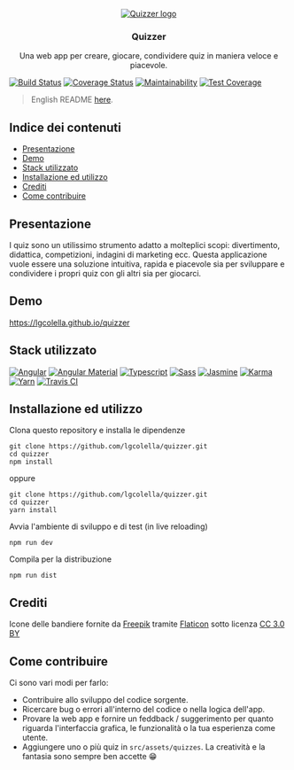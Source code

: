 <p align="center">
    <a href="https://lgcolella.github.io/quizzer/">
        <img src="https://github.com/lgcolella/quizzer/raw/master/repository/img/96x96/logo.png" alt="Quizzer logo">
    </a>
    <h3 align="center">Quizzer</h3>
    <p align="center">Una web app per creare, giocare, condividere quiz in maniera veloce e piacevole.</p> 
</p>

[![Build Status](https://travis-ci.org/lgcolella/quizzer.svg?branch=master)](https://travis-ci.org/lgcolella/quizzer)
[![Coverage Status](https://coveralls.io/repos/github/lgcolella/quizzer/badge.svg?branch=master)](https://coveralls.io/github/lgcolella/quizzer?branch=master)
[![Maintainability](https://api.codeclimate.com/v1/badges/b40849797d2549452496/maintainability)](https://codeclimate.com/github/lgcolella/quizzer/maintainability)
[![Test Coverage](https://api.codeclimate.com/v1/badges/b40849797d2549452496/test_coverage)](https://codeclimate.com/github/lgcolella/quizzer/test_coverage)

> English README [here](https://github.com/lgcolella/quizzer/blob/master/README.md).

## Indice dei contenuti
- [Presentazione](#presentazione)
- [Demo](#demo)
- [Stack utilizzato](#stack-utilizzato)
- [Installazione ed utilizzo](#installazione-ed-utilizzo)
- [Crediti](#crediti)
- [Come contribuire](#come-contribuire)

## Presentazione
I quiz sono un utilissimo strumento adatto a molteplici scopi: divertimento, didattica, competizioni, indagini di marketing ecc. Questa applicazione vuole essere una soluzione intuitiva, rapida e piacevole sia per sviluppare e condividere i propri quiz con gli altri sia per giocarci.

## Demo

https://lgcolella.github.io/quizzer

## Stack utilizzato
[![Angular](https://github.com/lgcolella/quizzer/raw/master/repository/img/96x96/angular.png "Angular")](https://angular.io/)
[![Angular Material](https://github.com/lgcolella/quizzer/raw/master/repository/img/96x96/material.png "Angular Material")](https://material.angular.io/)
[![Typescript](https://github.com/lgcolella/quizzer/raw/master/repository/img/96x96/typescript.png "Typescript")](https://www.typescriptlang.org/)
[![Sass](https://github.com/lgcolella/quizzer/raw/master/repository/img/96x96/sass.png "Sass")](https://sass-lang.com/)
[![Jasmine](https://github.com/lgcolella/quizzer/raw/master/repository/img/96x96/jasmine.png "Jasmine")](https://jasmine.github.io/)
[![Karma](https://github.com/lgcolella/quizzer/raw/master/repository/img/96x96/karma.png "Karma")](http://karma-runner.github.io)
[![Yarn](https://github.com/lgcolella/quizzer/raw/master/repository/img/96x96/yarn.png "Yarn")](https://yarnpkg.com)
[![Travis CI](https://github.com/lgcolella/quizzer/raw/master/repository/img/96x96/travis.png "Travis CI")](https://travis-ci.org/)

## Installazione ed utilizzo

Clona questo repository e installa le dipendenze
```
git clone https://github.com/lgcolella/quizzer.git
cd quizzer
npm install
```
oppure
```
git clone https://github.com/lgcolella/quizzer.git
cd quizzer
yarn install
```
Avvia l'ambiente di sviluppo e di test (in live reloading)
```
npm run dev
```
Compila per la distribuzione
```
npm run dist
```
## Crediti
Icone delle bandiere fornite da [Freepik](https://www.freepik.com) tramite [Flaticon](https://www.flaticon.com/) sotto licenza [CC 3.0 BY](http://creativecommons.org/licenses/by/3.0/)

## Come contribuire
Ci sono vari modi per farlo:
* Contribuire allo sviluppo del codice sorgente.
* Ricercare bug o errori all'interno del codice o nella logica dell'app.
* Provare la web app e fornire un feddback / suggerimento per quanto riguarda l'interfaccia grafica, le funzionalità o la tua esperienza come utente.
* Aggiungere uno o più quiz in `src/assets/quizzes`. La creatività e la fantasia sono sempre ben accette :grin: